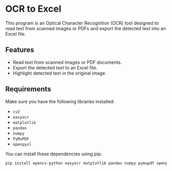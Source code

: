 # OCR to Excel

This program is an Optical Character Recognition (OCR) tool designed to read text from scanned images or PDFs and export the detected text into an Excel file.

## Features

- Read text from scanned images or PDF documents.
- Export the detected text to an Excel file.
- Highlight detected text in the original image.

## Requirements

Make sure you have the following libraries installed:

- `cv2`
- `easyocr`
- `matplotlib`
- `pandas`
- `numpy`
- `PyMuPDF`
- `openpyxl`

You can install these dependencies using pip:

```sh
pip install opencv-python easyocr matplotlib pandas numpy pymupdf openpyxl
